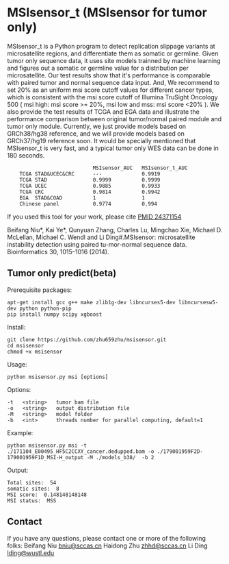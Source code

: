 MSIsensor_t (MSIsensor for tumor only)
===========
MSIsensor_t is a Python program to detect replication slippage variants at microsatellite regions, and differentiate them as somatic or germline. Given tumor only sequence data, it uses site models trainned by machine learning and figures out a somatic or germline value for a distribution per microsatellite. Our test results show that it's performance is comparable with paired tumor and normal sequence data input. And, We recommend to set 20% as an uniform msi score cutoff values for different cancer types, which is consistent with the msi score cutoff of Illumina TruSight Oncology 500 ( msi high: msi score >= 20%, msi low and mss: msi score <20% ). We also provide the test results of TCGA and EGA data and illustrate the performance comparison between original tumor/normal paired module and tumor only module. Currently, we just provide models based on GRCh38/hg38 reference, and we will provide models based on GRCh37/hg19 reference soon. It would be specially mentioned that MSIsensor_t is very fast, and a typical tumor only WES data can be done in 180 seconds. 
        
                                MSIsensor_AUC   MSIsensor_t_AUC 
        TCGA STAD&UCEC&CRC      ---             0.9919
        TCGA STAD               0.9999          0.9999      
        TCGA UCEC               0.9885          0.9933
        TCGA CRC                0.9814          0.9942
        EGA  STAD&COAD          1               1
        Chinese panel           0.9774          0.994


If you used this tool for your work, please cite [PMID 24371154](https://www.ncbi.nlm.nih.gov/pubmed/24371154)

Beifang Niu*, Kai Ye*, Qunyuan Zhang, Charles Lu, Mingchao Xie, Michael D. McLellan, Michael C. Wendl and Li Ding#.MSIsensor: microsatellite instability detection using paired tu-mor-normal sequence data. Bioinformatics 30, 1015–1016 (2014).

Tumor only predict(beta)
-------
Prerequisite packages:

    apt-get install gcc g++ make zlib1g-dev libncurses5-dev libncursesw5-dev python python-pip
    pip install numpy scipy xgboost

Install:

    git clone https://github.com/zhu659zhu/msisensor.git
    cd msisensor
    chmod +x msisensor

Usage:

    python msisensor.py msi [options]

Options:

    -t   <string>   tumor bam file
    -o   <string>   output distribution file
    -M   <string>   model folder
    -b   <int>      threads number for parallel computing, default=1

Example:

    python msisensor.py msi -t ./171104_E00495_HF5C2CCXY_cancer.dedupped.bam -o ./179001959F2D-179001959F1D_MSI-H_output -M ./models_b38/  -b 2

Output:

    Total sites:  54
    somatic sites:  8
    MSI score:  0.148148148148
    MSI status:  MSS

Contact
-------
If you have any questions, please contact one or more of the following folks:
Beifang Niu <bniu@sccas.cn>
Haidong Zhu <zhhd@sccas.cn>
Li Ding <lding@wustl.edu>

